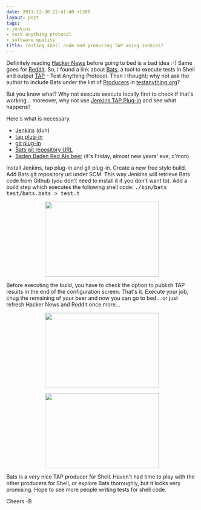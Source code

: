 ```yaml
---
date: 2011-12-30 22:41:40 +1300
layout: post
tags:
- jenkins
- test anything protocol
- software quality
title: Testing shell code and producing TAP using Jenkins?
---
```


Definitely reading <a title="Hacker News" href="http://news.ycombinator.com/">Hacker News</a> before going to bed is a bad idea :-) Same goes for <a title="Reddit" href="http://www.reddit.com">Reddit</a>. So, I found a link about <a title="Bats" href="https://github.com/sstephenson/bats">Bats</a>, a tool to execute tests in Shell and output <a title="Test Anything Protocol" href="http://testanything.org">TAP</a> - Test Anything Protocol. Then I thought; why not ask the author to include Bats under the list of <a title="TAP Producers" href="http://testanything.org/wiki/index.php/TAP_Producers#SH_.2F_Shell_Script">Producers</a> in <a title="Test Anything Protocol" href="http://testanything.org">testanything.org</a>?

But you know what? Why not execute execute locally first to check if that's working... moreover, why not use <a title="Jenkins TAP Plug-in" href="https://wiki.jenkins-ci.org/display/JENKINS/TAP+Plugin">Jenkins TAP Plug-in</a> and see what happens?

Here's what is necessary.
<ul>
	<li><a title="Jenkins CI" href="http://www.jenkins-ci.org">Jenkins</a> (duh)</li>
	<li><a title="Jenkins TAP Plug-in" href="https://wiki.jenkins-ci.org/display/JENKINS/TAP+Plugin">tap plug-in</a></li>
	<li><a title="Jenkins Git Plugin" href="https://wiki.jenkins-ci.org/display/JENKINS/git+Plugin">git plug-in</a></li>
	<li><a title="Bast git repository" href="https://github.com/sstephenson/bats">Bats git repository URL</a></li>
	<li><a title="Baden Baden" href="http://www.badenbaden.com.br/">Baden Baden Red Ale beer</a> (it's Friday, almost new years' eve, c'mon)</li>
</ul>
<!--more-->
Install Jenkins, tap plug-in and git plug-in. Create a new free style build. Add Bats git repository url under SCM. This way Jenkins will retrieve Bats code from Github (you don't need to install it if you don't want to). Add a build step which executes the following shell code: <tt>./bin/bats test/bats.bats &gt; test.t</tt>
<p style="text-align: center;"><a href="{{ assets.Screenshot_at_2011_12_30_233256 }}"><img class="size-medium wp-image-883 aligncenter" title="Screenshot at 2011-12-30 23:32:56" src="{{ assets.Screenshot_at_2011_12_30_233256_300_198 }}" alt="" width="300" height="198" /></a></p>
Before executing the build, you have to check the option to publish TAP results in the end of the configuration screen. That's it. Execute your job, chug the remaining of your beer and now you can go to bed... or just refresh Hacker News and Reddit once more...
<p style="text-align: center;"><a href="{{ assets.Screenshot_at_2011_12_30_233313 }}"><img class="size-medium wp-image-884 aligncenter" title="Screenshot at 2011-12-30 23:33:13" src="{{ assets.Screenshot_at_2011_12_30_233313_300_198 }}" alt="" width="300" height="198" /></a></p>
<p style="text-align: center;"><a href="{{ assets.Screenshot_at_2011_12_30_233323 }}"><img class="aligncenter size-medium wp-image-894" title="Screenshot at 2011-12-30 23:33:23" src="{{ assets.Screenshot_at_2011_12_30_233323_300_198 }}" alt="" width="300" height="198" /></a></p>
<p>Bats is a very nice TAP producer for Shell. Haven't had time to play with the other producers for Shell, or explore Bats thoroughly, but it looks very promising. Hope to see more people writing tests for shell code.</p>

Cheers -B
